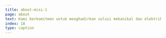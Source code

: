 ```yaml
---
title: about-misi-1
page: about
text: Kami berkomitmen untuk menghadirkan solusi mekanikal dan elektrikal yang inovatif, efisien, dan berstandar internasional dengan mengutamakan kualitas terbaik melalui teknologi terkini, material unggulan, serta tenaga ahli yang kompeten. Kami membangun kepercayaan dan kemitraan jangka panjang dengan pelanggan, mitra bisnis, dan investor melalui transparansi dan profesionalisme.
index: 18
type: caption
---
```

